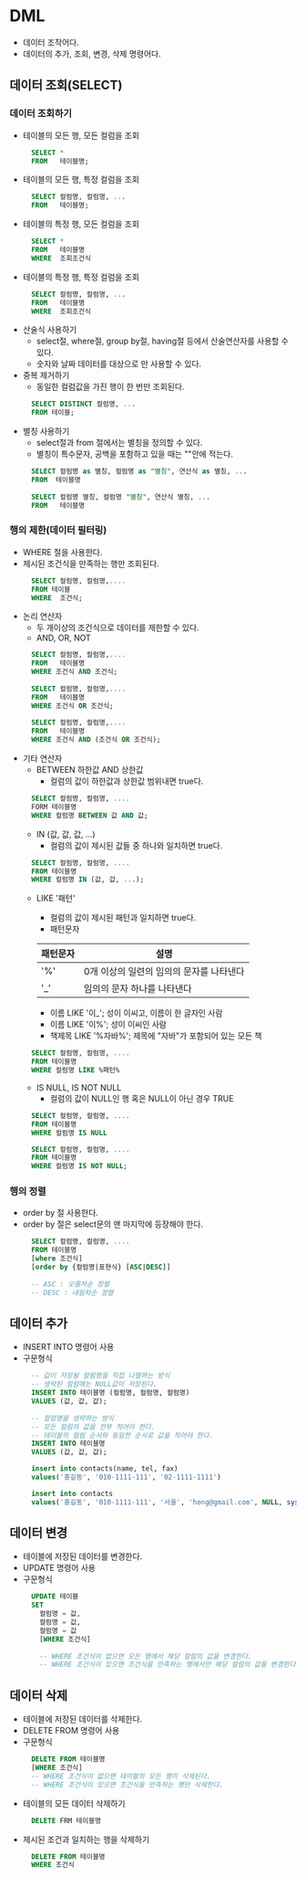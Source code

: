 # DML
- 데이터 조작어다.
- 데이터의 추가, 조회, 변경, 삭제 명령어다.

## 데이터 조회(SELECT)
### 데이터 조회하기
- 테이블의 모든 행, 모든 컬럼을 조회
  ```sql
    SELECT *
    FROM   테이블명;
  ```
- 테이블의 모든 행, 특정 컬럼을 조회
  ```sql
    SELECT 컬럼명, 컬럼명, ...
    FROM   테이블명;
  ```
- 테이블의 특정 행, 모든 컬럼을 조회
  ```sql
    SELECT *
    FROM   테이블명
    WHERE  조회조건식
  ```
- 테이블의 특정 행, 특정 컬럼을 조회
  ```sql
    SELECT 컬럼명, 컬럼명, ...
    FROM   테이블명
    WHERE  조회조건식
  ```
- 산술식 사용하기
  + select절, where절, group by절, having절 등에서 산술연산자를 사용할 수 있다.
  + 숫자와 날짜 데이터를 대상으로 만 사용할 수 있다.
- 중복 제거하기
  + 동일한 컬럼값을 가진 행이 한 번만 조회된다.
  ```sql
    SELECT DISTINCT 컬럼명, ...
    FROM 테이블;
  ```
- 별칭 사용하기
  + select절과 from 절에서는 별칭을 정의할 수 있다.
  + 별칭이 특수문자, 공백을 포함하고 있을 때는 ""안에 적는다.
  ```sql
    SELECT 컬럼명 as 별칭, 컬럼명 as "별칭", 연산식 as 별칭, ...
    FROM  테이블명
 
    SELECT 컬럼명 별칭, 컬럼명 "별칭", 연산식 별칭, ...
    FROM   테이블명
  ```
### 행의 제한(데이터 필터링)
- WHERE 절을 사용한다.
- 제시된 조건식을 만족하는 행만 조회된다.
  ```sql
    SELECT 컬럼명, 컬럼명,....
    FROM 테이블
    WHERE  조건식;
  ```
- 논리 연산자
  + 두 개이상의 조건식으로 데이터를 제한할 수 있다.
  + AND, OR, NOT
  ```sql
    SELECT 컬럼명, 컬럼명,....
    FROM   테이블명
    WHERE 조건식 AND 조건식;
    
    SELECT 컬럼명, 컬럼명,....
    FROM   테이블명
    WHERE 조건식 OR 조건식;
    
    SELECT 컬럼명, 컬럼명,....
    FROM   테이블명
    WHERE 조건식 AND (조건식 OR 조건식);
  ```
- 기타 연산자
  + BETWEEN 하한값 AND 상한값
    * 컬럼의 값이 하한값과 상한값 범위내면 true다.
  ```sql
    SELECT 컬럼명, 컬럼명, ....
    FORM 테이블명
    WHERE 컬럼명 BETWEEN 값 AND 값;
  ```
  + IN (값, 값, 값, ...)
    * 컬럼의 값이 제시된 값들 중 하나와 일치하면 true다.
  ```sql
    SELECT 컬럼명, 컬럼명, ....
    FROM 테이블명
    WHERE 컬럼명 IN (값, 값, ...);
  ```
  + LIKE '패턴'
    * 컬럼의 값이 제시된 패턴과 일치하면 true다.
    * 패턴문자  

    | 패턴문자 | 설명 |
    | --- | --- | 
    | '%' | 0개 이상의 일련의 임의의 문자를 나타낸다 | 
    | '_' | 임의의 문자 하나를 나타낸다 |

    * 이름 LIKE '이_'; 성이 이씨고, 이름이 한 글자인 사람
    * 이름 LIKE '이%'; 성이 이씨인 사람
    * 책제목 LIKE '%자바%'; 제목에 "자바"가 포함되어 있는 모든 책
  ```sql
    SELECT 컬럼명, 컬럼명, ....
    FROM 테이블명
    WHERE 컬럼명 LIKE %패턴%
  ```
  + IS NULL, IS NOT NULL
    * 컬럼의 값이 NULL인 행 혹은 NULL이 아닌 경우 TRUE
  ```sql
    SELECT 컬럼명, 컬럼명, ....
    FROM 테이블명
    WHERE 컬럼명 IS NULL

    SELECT 컬럼명, 컬럼명, ....
    FROM 테이블명
    WHERE 컬럼명 IS NOT NULL;
  ```
### 행의 정렬
- order by 절 사용한다.
- order by 절은 select문의 맨 마지막에 등장해야 한다.
  ```sql
    SELECT 컬럼명, 컬럼명, ....
    FROM 테이블명
    [where 조건식]
    [order by {컬럼명|표현식} [ASC|DESC]]
    
    -- ASC : 오름차순 정렬
    -- DESC : 내림차순 정렬
  ```
  
## 데이터 추가	
- INSERT INTO 명령어 사용
- 구문형식
  ```sql
    -- 값이 저장될 컬럼명을 직접 나열하는 방식
    -- 생략된 컬럼에는 NULL값이 저장된다.
    INSERT INTO 테이블명 (컬럼명, 컬럼명, 컬럼명)
    VALUES (값, 값, 값);
    
    -- 컬럼명을 생략하는 방식
    -- 모든 컬럼의 값을 전부 적어야 한다.
    -- 테이블의 컬럼 순서와 동일한 순서로 값을 적어야 한다.
    INSERT INTO 테이블명
    VALUES (값, 값, 값);
  ```
  ```sql
    insert into contacts(name, tel, fax)
    values('홍길동', '010-1111-111', '02-1111-1111')
  ```
  ```sql
    insert into contacts
    values('홍길동', '010-1111-111', '서울', 'hong@gmail.com', NULL, sysdate)
  ```
  
## 데이터 변경
- 테이블에 저장된 데이터를 변경한다.
- UPDATE 명령어 사용
- 구문형식
  ```sql
    UPDATE 테이블
    SET
      컬럼명 = 값,
      컬럼명 = 값,
      컬럼명 = 값
      [WHERE 조건식]
      
      -- WHERE 조건식이 없으면 모든 행에서 해당 컬럼의 값을 변경한다.
      -- WHERE 조건식이 있으면 조건식을 만족하는 행에서만 해당 컬럼의 값을 변경한다.
  ```
## 데이터 삭제
- 테이블에 저장된 데이터를 삭제한다.
- DELETE FROM 명령어 사용
- 구문형식
  ```sql
    DELETE FROM 테이블명
    [WHERE 조건식]
    -- WHERE 조건식이 없으면 테이블의 모든 행이 삭제된다.
    -- WHERE 조건식이 있으면 조건식을 만족하는 행만 삭제한다.
  ```
 - 테이블의 모든 데이터 삭제하기
   ```sql
     DELETE FRM 테이블명
   ```
 - 제시된 조건과 일치하는 행을 삭제하기
   ```sql
     DELETE FROM 테이블명
     WHERE 조건식
   ```
  



